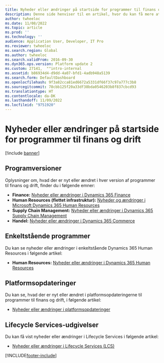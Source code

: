 ```yaml
---
title: Nyheder eller ændringer på startside for programmer til finans og drift
description: Denne side henviser til en artikel, hvor du kan få mere at vide om de nye funktioner i de seneste versioner af programmer til finans og drift.
author: twheeloc
ms.date: 11/08/2022
ms.topic: article
ms.prod: ''
ms.technology: ''
audience: Application User, Developer, IT Pro
ms.reviewer: twheeloc
ms.search.region: Global
ms.author: twheeloc
ms.search.validFrom: 2016-09-30
ms.dyn365.ops.version: Platform update 2
ms.custom: 27141,  ""intro-internal
ms.assetid: b86934d4-d9dd-4a07-bfd1-4adb948a5139
ms.search.form: DefaultDashboard
ms.openlocfilehash: 9f3a82cca81ed6672a5331df66f37c97a777c3b8
ms.sourcegitcommit: 78cbb125f20a33df38bda0546203b8f837cbcd93
ms.translationtype: HT
ms.contentlocale: da-DK
ms.lasthandoff: 11/09/2022
ms.locfileid: "9751920"
---
```

# <a name="whats-new-or-changed-in-finance-and-operations-apps-home-page"></a>Nyheder eller ændringer på startside for programmer til finans og drift

[!include [banner](../includes/banner.md)]


## <a name="application-releases"></a>Programversioner

Oplysninger om, hvad der er nyt eller ændret i hver version af programmer til finans og drift, finder du i følgende emner:

- **Finance:** [Nyheder eller ændringer i Dynamics 365 Finance](../../../finance/get-started/whats-new-home-page.md)
- **Human Resources (flettet infrastruktur):** [Nyheder og ændringer i Microsoft Dynamics 365 Human Resources](../../../human-resources/get-started/hr-whats-new-changed-10-0-26.md)  
- **Supply Chain Management:** [Nyheder eller ændringer i Dynamics 365 Supply Chain Management](../../../supply-chain/get-started/whats-new-home-page.md) 
- **Handel:** [Nyheder eller ændringer i Dynamics 365 Commerce](../../../commerce/get-started/whats-new-home-page.md)


## <a name="stand-alone-applications"></a>Enkeltstående programmer

Du kan se nyheder eller ændringer i enkeltstående Dynamics 365 Human Resources i følgende artikel:

- **Human Resources:** [Nyheder eller ændringer i Dynamics 365 Human Resources](../../../human-resources/hr-admin-whats-new.md)

## <a name="platform-updates"></a>Platformsopdateringer

Du kan se, hvad der er nyt eller ændret i platformsopdateringerne til programmer til finans og drift, i følgende artikel:

- [Nyheder eller ændringer i platformsopdateringer](../../dev-itpro/get-started/whats-new-home-page.md)

## <a name="lifecycle-services-releases"></a>Lifecycle Services-udgivelser
Du kan få vist nyheder eller ændringer i Lifecycle Services i følgende artikel:

- [Nyheder eller ændringer i Lifecycle Services (LCS)](../../dev-itpro/lifecycle-services/whats-new-lcs.md)




[!INCLUDE[footer-include](../../../includes/footer-banner.md)]

